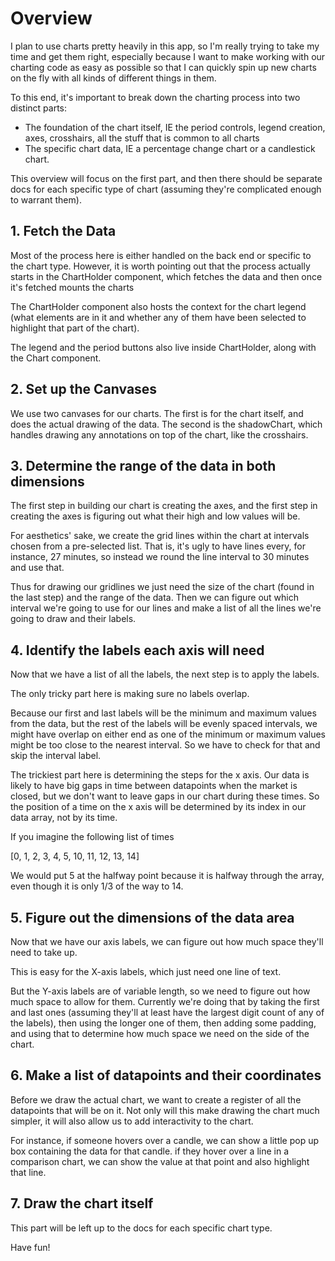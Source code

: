 # Overview

I plan to use charts pretty heavily in this app, so I'm really trying to take my time and get them right, especially because I want to make working with our charting code as easy as possible so that I can quickly spin up new charts on the fly with all kinds of different things in them.

To this end, it's important to break down the charting process into two distinct parts:

- The foundation of the chart itself, IE the period controls, legend creation, axes, crosshairs, all the stuff that is common to all charts
- The specific chart data, IE a percentage change chart or a candlestick chart.

This overview will focus on the first part, and then there should be separate docs for each specific type of chart (assuming they're complicated enough to warrant them).

## 1. Fetch the Data

Most of the process here is either handled on the back end or specific to the chart type. However, it is worth pointing out that the process actually starts in the ChartHolder component, which fetches the data and then once it's fetched mounts the charts

The ChartHolder component also hosts the context for the chart legend (what elements are in it and whether any of them have been selected to highlight that part of the chart).

The legend and the period buttons also live inside ChartHolder, along with the Chart component.

## 2. Set up the Canvases

We use two canvases for our charts. The first is for the chart itself, and does the actual drawing of the data. The second is the shadowChart, which handles drawing any annotations on top of the chart, like the crosshairs.

## 3. Determine the range of the data in both dimensions

The first step in building our chart is creating the axes, and the first step in creating the axes is figuring out what their high and low values will be.

For aesthetics' sake, we create the grid lines within the chart at intervals chosen from a pre-selected list. That is, it's ugly to have lines every, for instance, 27 minutes, so instead we round the line interval to 30 minutes and use that.

Thus for drawing our gridlines we just need the size of the chart (found in the last step) and the range of the data. Then we can figure out which interval we're going to use for our lines and make a list of all the lines we're going to draw and their labels.

## 4. Identify the labels each axis will need

Now that we have a list of all the labels, the next step is to apply the labels.

The only tricky part here is making sure no labels overlap.

Because our first and last labels will be the minimum and maximum values from the data, but the rest of the labels will be evenly spaced intervals, we might have overlap on either end as one of the minimum or maximum values might be too close to the nearest interval. So we have to check for that and skip the interval label.

The trickiest part here is determining the steps for the x axis. Our data is likely to have big gaps in time between datapoints when the market is closed, but we don't want to leave gaps in our chart during these times. So the position of a time on the x axis will be determined by its index in our data array, not by its time.

If you imagine the following list of times

[0, 1, 2, 3, 4, 5, 10, 11, 12, 13, 14]

We would put 5 at the halfway point because it is halfway through the array, even though it is only 1/3 of the way to 14.

## 5. Figure out the dimensions of the data area

Now that we have our axis labels, we can figure out how much space they'll need to take up.

This is easy for the X-axis labels, which just need one line of text.

But the Y-axis labels are of variable length, so we need to figure out how much space to allow for them. Currently we're doing that by taking the first and last ones (assuming they'll at least have the largest digit count of any of the labels), then using the longer one of them, then adding some padding, and using that to determine how much space we need on the side of the chart.

## 6. Make a list of datapoints and their coordinates

Before we draw the actual chart, we want to create a register of all the datapoints that will be on it. Not only will this make drawing the chart much simpler, it will also allow us to add interactivity to the chart.

For instance, if someone hovers over a candle, we can show a little pop up box containing the data for that candle. if they hover over a line in a comparison chart, we can show the value at that point and also highlight that line.

## 7. Draw the chart itself

This part will be left up to the docs for each specific chart type.

Have fun!
